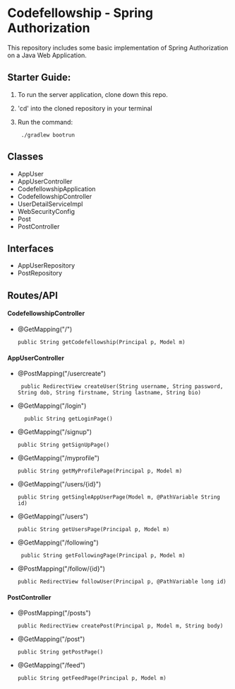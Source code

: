 # Codefellowship - Spring Authorization

This repository includes some basic implementation of Spring Authorization on a Java Web Application.

## Starter Guide:
1. To run the server application, clone down this repo.
2. 'cd' into the cloned repository in your terminal
3. Run the command: 
    
        ./gradlew bootrun

## Classes
- AppUser
- AppUserController
- CodefellowshipApplication
- CodefellowshipController
- UserDetailServiceImpl
- WebSecurityConfig
- Post
- PostController

## Interfaces
- AppUserRepository
- PostRepository

## Routes/API

#### CodefellowshipController

- @GetMapping("/")
      
      public String getCodefellowship(Principal p, Model m)
      
#### AppUserController

- @PostMapping("/usercreate")
     
       public RedirectView createUser(String username, String password, String dob, String firstname, String lastname, String bio)

- @GetMapping("/login")
      
        public String getLoginPage() 
        
- @GetMapping("/signup")
     
      public String getSignUpPage()
      
- @GetMapping("/myprofile")
      
      public String getMyProfilePage(Principal p, Model m)
      
- @GetMapping("/users/{id}")
      
      public String getSingleAppUserPage(Model m, @PathVariable String id) 

- @GetMapping("/users")

      public String getUsersPage(Principal p, Model m)

-  @GetMapping("/following")

        public String getFollowingPage(Principal p, Model m) 
        
- @PostMapping("/follow/{id}")

      public RedirectView followUser(Principal p, @PathVariable long id)
      
#### PostController      
- @PostMapping("/posts")
     
      public RedirectView createPost(Principal p, Model m, String body)
      
- @GetMapping("/post")
      
      public String getPostPage() 
      
- @GetMapping("/feed")

      public String getFeedPage(Principal p, Model m)
